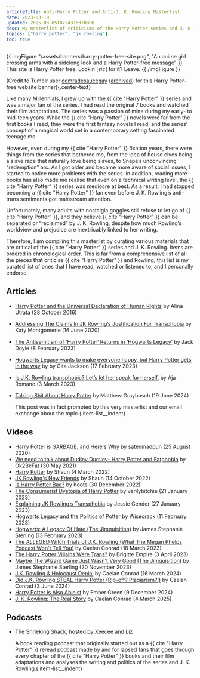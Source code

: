 ```yaml
---
articleTitle: Anti-Harry Potter and Anti-J. K. Rowling Masterlist
date: 2023-03-19
updated: 2025-03-05T07:43:53+0800
desc: My masterlist of criticisms of the Harry Potter series and J. K. Rowling.
topics: ["harry potter", "jk rowling"]
toc: true
---
```


{{ imgFigure "/assets/banners/harry-potter-free-site.png", "An anime girl crossing arms with a sidelong look and a Harry Potter-free message" }}
This site is Harry Potter free. Lookin [<i>sic</i>] for it? Leave.
{{ /imgFigure }}

(Credit to Tumblr user [comradesaucegay](https://comradesaucegay.tumblr.com/post/621403039459426304) ([archived](https://web.archive.org/web/20241122135107/https://comradesaucegay.tumblr.com/post/621403039459426304/grumpsaesthetics-you-know-those-old-hentai-free)) for this Harry Potter-free website banner){.center-text}

Like many Millennials, I grew up with the {{ cite "Harry Potter" }} series and was a major fan of the series. I had read the original 7 books and watched their film adaptations. The series was a passion of mine during my early- to mid-teen years. While the {{ cite "Harry Potter" }} novels were far from the first books I read, they were the first fantasy novels I read, and the series’ concept of a magical world set in a contemporary setting fascinated teenage me.

However, even during my {{ cite "Harry Potter" }} fixation years, there were things from the series that bothered me, from the idea of house elves being a slave race that naturally love being slaves, to Snape’s unconvincing “redemption” arc. As I got older and became more aware of social issues, I started to notice more problems with the series. In addition, reading more books has also made me realise that even on a technical writing level, the {{ cite "Harry Potter" }} series was mediocre at best. As a result, I had stopped becoming a {{ cite "Harry Potter" }} fan even before J. K. Rowling’s anti-trans sentiments got mainstream attention.

Unfortunately, many adults with nostalgia goggles still refuse to let go of {{ cite "Harry Potter" }}, and they believe {{ cite "Harry Potter" }} can be separated or “reclaimed” by J. K. Rowling, despite how much Rowling’s worldview and prejudice are inextricably linked to her writing.

Therefore, I am compiling this masterlist by curating various materials that are critical of the {{ cite "Harry Potter" }} series and J. K. Rowling. Items are ordered in chronological order. This is far from a comprehensive list of all the pieces that criticise {{ cite "Harry Potter" }} and Rowling; this list is my curated list of ones that I have read, watched or listened to, and I personally endorse.

## Articles

* [Harry Potter and the Universal Declaration of Human Rights](https://alinautrata.medium.com/all-the-things-that-are-fucked-up-about-harry-potter-58267e1bf3ee) by Alina Utrata (28 October 2016)
* [Addressing The Claims In JK Rowling’s Justification For Transphobia](https://katymontgomerie.medium.com/addressing-the-claims-in-jk-rowlings-justification-for-transphobia-7b6f761e8f8f) by Katy Montgomerie (16 June 2020)
* [The Antisemitism of ‘Harry Potter’ Returns in ‘Hogwarts Legacy’](https://www.themarysue.com/is-hogwarts-legacy-anti-semitic-hogwarts-legacy-anti-semitic-allegations-explained/) by Jack Doyle (8 February 2023)
* [Hogwarts Legacy wants to make everyone happy, but Harry Potter gets in the way](https://www.polygon.com/reviews/23603142/hogwarts-legacy-review-harry-potter-jk-rowling-transphobic-ps5-pc-xbox) by by Gita Jackson (17 February 2023)
* [Is J.K. Rowling transphobic? Let’s let her speak for herself.](https://www.vox.com/culture/23622610/jk-rowling-transphobic-statements-timeline-history-controversy) by Aja Romano (3 March 2023)
* [Talking Shit About Harry Potter](https://starbreaker.org/blog/entertainment/talking-shit-about-harry-potter/index.html) by Matthew Graybosch (19 June 2024)

    This post was in fact prompted by this very masterlist and our email exchange about the topic.{.item-list__indent}

## Videos

* [Harry Potter is GARBAGE, and Here's Why](https://www.youtube.com/watch?v=wPwWb9z3XSY) by satenmadpun (25 August 2020)
* [We need to talk about Dudley Dursley- Harry Potter and Fatphobia](https://www.youtube.com/watch?v=4AziZgoi3q0) by Ok2BeFat (30 May 2021)
* [Harry Potter](https://www.youtube.com/watch?v=-1iaJWSwUZs) by Shaun (4 March 2022)
* [JK Rowling's New Friends](https://www.youtube.com/watch?v=Ou_xvXJJk7k) by Shaun (14 October 2022)
* [Is Harry Potter Bad?](https://www.youtube.com/watch?v=U3dE0sYZqvI) by hoots (30 December 2022)
* [The Consumerist Dystopia of Harry Potter](https://www.youtube.com/watch?v=UBftW7FzOVI) by verilybitchie (21 January 2023)
* [Explaining JK Rowling’s Transphobia](https://www.youtube.com/watch?v=_GBUArD51KY) by Jessie Gender (27 January 2023)
* [Hogwarts Legacy and the Politics of Potter](https://www.youtube.com/watch?v=K1mHwn6eUUk) by Wisecrack (11 February 2023)
* [Hogwarts: A Legacy Of Hate (The Jimquisition)](https://www.youtube.com/watch?v=uNKyQVsgKLg) by James Stephanie Sterling (13 February 2023)
* [The ALLEGED Witch Trials of J.K. Rowling (What The Megan Phelps Podcast Won't Tell You)](https://www.youtube.com/watch?v=9ncYTEY7aVk) by Caelan Conrad (18 March 2023)
* [The Harry Potter Villains Were Trans?](https://www.youtube.com/watch?v=7xJF4XYarzI) by Brigitte Empire (3 April 2023)
* [Maybe The Wizard Game Just Wasn't Very Good (The Jimquisition)](https://www.youtube.com/watch?v=2pggtSI_95A) by James Stephanie Sterling (20 November 2023)
* [J.K. Rowling & Holocaust Denial](https://www.youtube.com/watch?v=whJJGqVtkEk) by Caelan Conrad (16 March 2024)
* [Did J.K. Rowling STEAL Harry Potter (Rip-off? Plagiarism?!)](https://www.youtube.com/watch?v=Cmx_YSPcujE) by Caelan Conrad (3 June 2024)
* [Harry Potter is Also Ableist](https://www.youtube.com/watch?v=oYgFHBXyVE4) by Ember Green (9 December 2024)
* [J. K. Rowling: The Real Story](https://www.youtube.com/watch?v=NeFUqCrmPC0) by Caelan Conrad (4 March 2025)

## Podcasts

* [The Shrieking Shack](https://soundcloud.com/shriekingshack), hosted by Xeecee and Liz

    A book reading podcast that originally started out as a {{ cite "Harry Potter" }} reread podcast made by and for lapsed fans that goes through every chapter of the {{ cite "Harry Potter" }} books and their film adaptations and analyses the writing and politics of the series and J. K. Rowling.{.item-list__indent}
